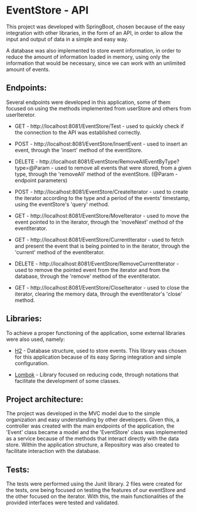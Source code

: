 # EventStore - API 

This project was developed with SpringBoot, chosen because of the easy integration with other libraries, in the form of an API, in order to allow the input and output of data in a simple and easy way.

A database was also implemented to store event information, in order to reduce the amount of information loaded in memory, using only the information that would be necessary, since we can work with an unlimited amount of events.

## Endpoints:

Several endpoints were developed in this application, some of them focused on using the methods implemented from userStore and others from userIteretor.


* GET - http://localhost:8081/EventStore/Test - used to quickly check if the connection to the API was established correctly.


* POST - http://localhost:8081/EventStore/InsertEvent - used to insert an event, through the 'insert' method of the eventStore.


* DELETE - http://localhost:8081/EventStore/RemoveAllEventByType?type=@Param - used to remove all events that were stored, from a given type, through the 'removeAll' method of the eventStore. (@Param - endpoint parameters)


* POST - http://localhost:8081/EventStore/CreateIterator - used to create the iterator according to the type and a period of the events' timestamp, using the eventStore's 'query' method.


* GET - http://localhost:8081/EventStore/MoveIterator - used to move the event pointed to in the iterator, through the 'moveNext' method of the eventIterator.


* GET - http://localhost:8081/EventStore/CurrentIterator - used to fetch and present the event that is being pointed to in the iterator, through the 'current' method of the eventIterator.


* DELETE - http://localhost:8081/EventStore/RemoveCurrentIterator - used to remove the pointed event from the iterator and from the database, through the 'remove' method of the eventIterator.


* GET - http://localhost:8081/EventStore/CloseIterator - used to close the iterator, clearing the memory data, through the eventIterator's 'close' method.

## Libraries:

To achieve a proper functioning of the application, some external libraries were also used, namely:


* [H2](https://www.h2database.com/html/main.html) - Database structure, used to store events. This library was chosen for this application because of its easy Spring integration and simple configuration.


* [Lombok](https://projectlombok.org) - Library focused on reducing code, through notations that facilitate the development of some classes. 

## Project architecture:

The project was developed in the MVC model due to the simple organization and easy understanding by
other developers. Given this, a controller was created with the main endpoints of the application,
the 'Event' class became a model and the 'EventStore' class was implemented as a service because of
the methods that interact directly with the data store. Within the application structure, a Repository
was also created to facilitate interaction with the database. 

## Tests:

The tests were performed using the Junit library. 2 files were created for the tests, one being focused on testing the features of our eventStore and the other focused on the iterator. With this, the main functionalities of the provided interfaces were tested and validated. 
